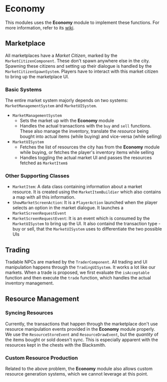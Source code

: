 # Economy

This modules uses the **Economy** module to implement these functions. For more information, refer to its [wiki](https://github.com/Terasology/Economy/wiki).

## Marketplace

All marketplaces have a _Market Citizen_, marked by the `MarketCitizenComponent`.
These don't spawn anywhere else in the city. Spawning these citizens and setting up their dialogue is handled by the `MarketCitizenSpawnSystem`.
Players have to interact with this market citizen to bring up the marketplace UI.

### Basic Systems

The entire market system majorly depends on two systems: `MarketManagementSystem` and `MarketUISystem`.
 - `MarketManagementSystem`
   - Sets the market up with the **Economy** module
   - Handles the actual transactions with the `buy` and `sell` functions. These also manage the inventory, translate the _resource_ being bought into actual items (while buying) and vice-versa (while selling)
 - `MarketUISystem`
   - Fetches the list of resources the city has from the **Economy** module while buying, or fetches the player's inventory items while selling
   - Handles toggling the actual market UI and passes the resources fetched as `MarketItem`s

### Other Supporting Classes

 - `MarketItem`: A data class containing information about a market resource. It is created using the `MarketItemBuildier` which also contains a map with all this information.
 - `ShowMarketScreenAction`: It is a `PlayerAction` launched when the player selects an option in the market dialogue. It launches a `MarketScreenRequestEvent`
 - `MarketScreenRequestEvent`: It is an event which is consumed by the `MarketUISystem` to bring up the UI. It also containd the transaction type - buy or sell, that the `MarketUISystem` uses to differentiate the two possible UIs

## Trading

Tradable NPCs are marked by the `TraderComponent`.
All trading and UI manipulation happens through the `TradingUISystem`.
It works a lot like our markets. When a trade is proposed, we first evaluate the `isAcceptable` function and then execute the `trade` function, which handles the actual inventory management.

## Resource Management

### Syncing Resources

Currently, the transactions that happen through the marketplace don't use resource manipulation events provided in the **Economy** module properly.
We use the `ResourceStoreEvent` and `ResourceDrawEvent`, but the _quantity_ of the items bought or sold doesn't sync.
This is especially apparent with the resources kept in the chests with the Blacksmith.

### Custom Resource Production

Related to the above problem, the **Economy** module also allows custom resource generation systems, which we cannot leverage at this point.
